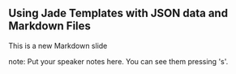 ##  Using Jade Templates with JSON data and Markdown Files

This is a new Markdown slide

note:
    Put your speaker notes here.
    You can see them pressing 's'.
